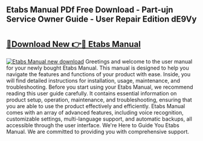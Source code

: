 ## Etabs Manual PDf Free Download - Part-ujn Service Owner Guide - User Repair Edition dE9Vy

# <h2><a href="http://bc34690.oget.top/?id=Etabs+Manual">🔗Download New 👉🔴 Etabs Manual</a></h2>

[![Etabs Manual new download](https://i.imgur.com/5g1atiW.png)](http://bc34690.oget.top/?id=Etabs+Manual)
Greetings and welcome to the user manual for your newly bought Etabs Manual. This manual is designed to help you navigate the features and functions of your product with ease. Inside, you will find detailed instructions for installation, usage, maintenance, and troubleshooting. Before you start using your Etabs Manual, we recommend reading this user guide carefully. It contains essential information on product setup, operation, maintenance, and troubleshooting, ensuring that you are able to use the product effectively and efficiently. Etabs Manual comes with an array of advanced features, including voice recognition, customizable settings, multi-language support, and automatic backups, all accessible through the user interface. We're Here to Guide You Etabs Manual. We are committed to providing you with comprehensive support.
